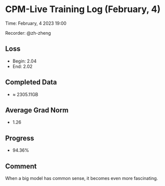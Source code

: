 
# CPM-Live Training Log (February, 4)

Time: February, 4 2023 19:00

Recorder: @zh-zheng

## Loss
- Begin: 2.04
- End: 2.02
	
## Completed Data
- $\approx$ 2305.11GB

## Average Grad Norm
- 1.26

## Progress
- 94.36%

## Comment

When a big model has common sense, it becomes even more fascinating.
